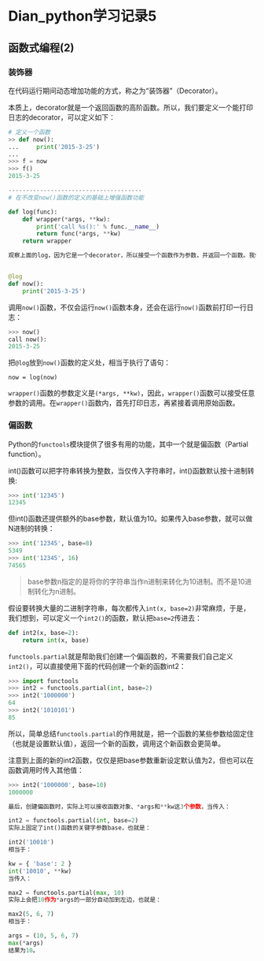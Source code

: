 # Dian_python学习记录5

## 函数式编程(2)

### 装饰器

在代码运行期间动态增加功能的方式，称之为“装饰器”（Decorator）。

本质上，decorator就是一个返回函数的高阶函数。所以，我们要定义一个能打印日志的decorator，可以定义如下：

```py
# 定义一个函数
>> def now():
...     print('2015-3-25')
...
>>> f = now
>>> f()
2015-3-25

--------------------------------------
# 在不改变now()函数的定义的基础上增强函数功能

def log(func):
    def wrapper(*args, **kw):
        print('call %s():' % func.__name__)
        return func(*args, **kw)
    return wrapper

观察上面的log，因为它是一个decorator，所以接受一个函数作为参数，并返回一个函数。我们要借助Python的@语法，把decorator置于函数的定义处：


@log
def now():
    print('2015-3-25')
```

调用`now()`函数，不仅会运行`now()`函数本身，还会在运行`now()`函数前打印一行日志：

```py
>>> now()
call now():
2015-3-25
```

把`@log`放到`now()`函数的定义处，相当于执行了语句：

`now = log(now)`

`wrapper()`函数的参数定义是`(*args, **kw)`，因此，`wrapper()`函数可以接受任意参数的调用。在`wrapper()`函数内，首先打印日志，再紧接着调用原始函数。

### 偏函数

Python的`functools`模块提供了很多有用的功能，其中一个就是偏函数（Partial function）。

int()函数可以把字符串转换为整数，当仅传入字符串时，int()函数默认按十进制转换:

```py
>>> int('12345')
12345
```

但int()函数还提供额外的base参数，默认值为10。如果传入base参数，就可以做N进制的转换：

```py
>>> int('12345', base=8)
5349
>>> int('12345', 16)
74565
```

> base参数n指定的是将你的字符串当作n进制来转化为10进制。而不是10进制转化为n进制。

假设要转换大量的二进制字符串，每次都传入`int(x, base=2)`非常麻烦，于是，我们想到，可以定义一个`int2()`的函数，默认把`base=2`传进去：

```py
def int2(x, base=2):
    return int(x, base)
```

`functools.partial`就是帮助我们创建一个偏函数的，不需要我们自己定义`int2()`，可以直接使用下面的代码创建一个新的函数int2：

```py
>>> import functools
>>> int2 = functools.partial(int, base=2)
>>> int2('1000000')
64
>>> int2('1010101')
85
```

所以，简单总结`functools.partial`的作用就是，把一个函数的某些参数给固定住（也就是设置默认值），返回一个新的函数，调用这个新函数会更简单。

注意到上面的新的int2函数，仅仅是把base参数重新设定默认值为2，但也可以在函数调用时传入其他值：

```py
>>> int2('1000000', base=10)
1000000
```

```py
最后，创建偏函数时，实际上可以接收函数对象、*args和**kw这3个参数，当传入：

int2 = functools.partial(int, base=2)
实际上固定了int()函数的关键字参数base，也就是：

int2('10010')
相当于：

kw = { 'base': 2 }
int('10010', **kw)
当传入：

max2 = functools.partial(max, 10)
实际上会把10作为*args的一部分自动加到左边，也就是：

max2(5, 6, 7)
相当于：

args = (10, 5, 6, 7)
max(*args)
结果为10。
```